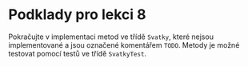 # Podklady pro lekci 8

Pokračujte v implementaci metod ve třídě `Svatky`, které nejsou implementované a jsou označené komentářem `TODO`. Metody je možné testovat pomocí testů
ve třídě `SvatkyTest`.
